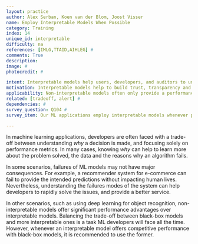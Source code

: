 ```yaml
---
layout: practice
author: Alex Serban, Koen van der Blom, Joost Visser
name: Employ Interpretable Models When Possible
category: Training
index: 14
unique_id: interpretable
difficulty: na
references: [IMLG,TTAID,AIHLEG] #
comments: True
description:
image: #
photocredit: #

intent: Interpretable models help users, developers, and auditors to understand and account for the results of machine learning applications. #
motivation: Interpretable models help to build trust, transparency and auditability of machine learning applications. Moreover, they help application developers to understand the decisions, learn more about the problems solved, and understand the data.  #
applicability: Non-interpretable models often only provide a performance gain over interpretable alternatives. Whenever possible, it is recommended to use interpretable models over non-interpretable, black-box models even though small performance benefits are sacrificed. #
related: [tradeoff, alert] #
dependencies: #
survey_question: Q104 #
survey_item: Our ML applications employ interpretable models whenever possible.

---
```


In machine learning applications, developers are often faced with a trade-off between understanding *why* a decision is made, and focusing solely on performance metrics.
In many cases, knowing *why* can help to learn more about the problem solved, the data and the reasons why an algorithm fails.

In some scenarios, failures of ML models may not have major consequences.
For example, a recommender system for e-commerce can fail to provide the intended predictions without impacting human lives.
Nevertheless, understanding the failures modes of the system can help developers to rapidly solve the issues, and provide a better service.

In other scenarios, such as using deep learning for object recognition, non-interpretable models offer significant performance advantages over interpretable models.
Balancing the trade-off between black-box models and more interpretable ones is a task ML developers will face all the time.
However, whenever an interpretable model offers competitive performance with black-box models, it is recommended to use the former.
